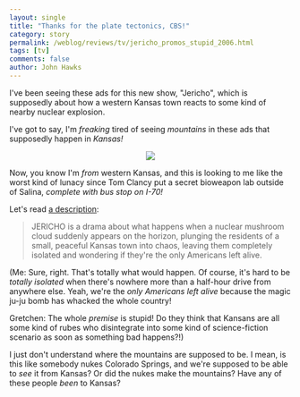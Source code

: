 ```yaml
---
layout: single 
title: "Thanks for the plate tectonics, CBS!" 
category: story
permalink: /weblog/reviews/tv/jericho_promos_stupid_2006.html
tags: [tv] 
comments: false 
author: John Hawks 
---
```



<p>
I've been seeing these ads for this new show, "Jericho", which is supposedly about how a western Kansas town reacts to some kind of nearby nuclear explosion. 
</p>

<p>
I've got to say, I'm <i>freaking</i> tired of seeing <i>mountains</i> in these ads that supposedly happen in <i>Kansas!</i>

<div style="text-align: center;">
<img src="http://wwwimage.cbs.com/primetime/jericho/common/images/about/pt_jerico_about_photo.jpg" /></div>

<p>
Now, you know I'm <i>from</i> western Kansas, and this is looking to me like the worst kind of lunacy since Tom Clancy put a secret bioweapon lab outside of Salina, <i>complete with bus stop on I-70!</i>

<p>
Let's read <a href="http://www.cbs.com/primetime/jericho/about/">a description</a>: 
</p>

<blockquote>JERICHO is a drama about what happens when a nuclear mushroom cloud suddenly appears on the horizon, plunging the residents of a small, peaceful Kansas town into chaos, leaving them completely isolated and wondering if they're the only Americans left alive.</blockquote>

<p>
(Me: Sure, right. That's totally what would happen. Of course, it's hard to be <i>totally isolated</i> when there's nowhere more than a half-hour drive from anywhere else. Yeah, we're the <i>only Americans left alive</i> because the magic ju-ju bomb has whacked the whole country!
</p>

<p>
Gretchen: The whole <i>premise</i> is stupid! Do they think that Kansans are all some kind of rubes who disintegrate into some kind of science-fiction scenario as soon as something bad happens?!)
</p>

<p>
I just don't understand where the mountains are supposed to be. I mean, is this like somebody nukes Colorado Springs, and we're supposed to be able to <i>see</i> it from Kansas? Or did the nukes make the mountains? Have any of these people <i>been</i> to Kansas? 
</p>

